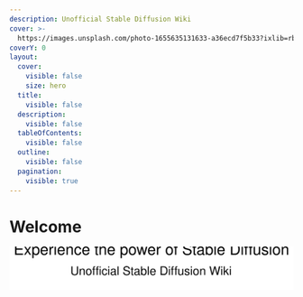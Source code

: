```yaml
---
description: Unofficial Stable Diffusion Wiki
cover: >-
  https://images.unsplash.com/photo-1655635131633-a36ecd7f5b33?ixlib=rb-4.0.3&ixid=M3wxMjA3fDB8MHxwaG90by1wYWdlfHx8fGVufDB8fHx8fA%3D%3D&auto=format&fit=crop&w=1932&q=80
coverY: 0
layout:
  cover:
    visible: false
    size: hero
  title:
    visible: false
  description:
    visible: false
  tableOfContents:
    visible: false
  outline:
    visible: false
  pagination:
    visible: true
---
```


# Welcome

<img src=".gitbook/assets/file.excalidraw.svg" alt="" class="gitbook-drawing">

<figure><img src="https://images.squarespace-cdn.com/content/v1/6213c340453c3f502425776e/dae744ad-df7e-459d-9f82-ac51749c4556/collage.png" alt="" width="563"><figcaption></figcaption></figure>
